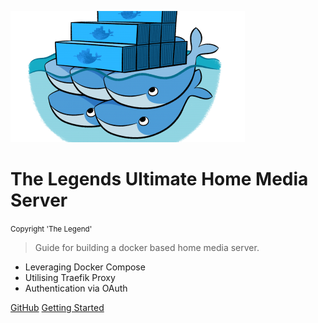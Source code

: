 ![logo](_media/docker-media-server-375x210.png)

# The Legends Ultimate Home Media Server 
<small>Copyright 'The Legend'</small>

> Guide for building a docker based home media server.

- Leveraging Docker Compose
- Utilising Traefik Proxy
- Authentication via OAuth

[GitHub](https://waynegoudie.github.com/MediaServer)
[Getting Started](#docsify)
